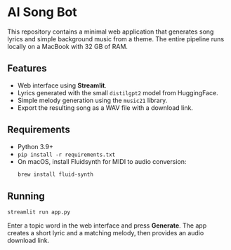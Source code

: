# AI Song Bot

This repository contains a minimal web application that generates song lyrics
and simple background music from a theme. The entire pipeline runs locally on a
MacBook with 32 GB of RAM.

## Features
- Web interface using **Streamlit**.
- Lyrics generated with the small `distilgpt2` model from HuggingFace.
- Simple melody generation using the `music21` library.
- Export the resulting song as a WAV file with a download link.

## Requirements
- Python 3.9+
- `pip install -r requirements.txt`
- On macOS, install Fluidsynth for MIDI to audio conversion:
  ```bash
  brew install fluid-synth
  ```

## Running
```bash
streamlit run app.py
```

Enter a topic word in the web interface and press **Generate**.
The app creates a short lyric and a matching melody, then provides
an audio download link.
